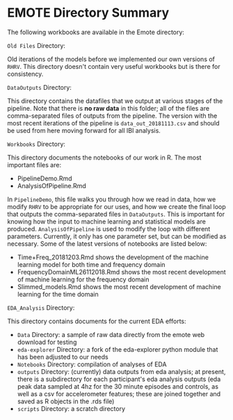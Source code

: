 # EMOTE Directory Summary

The following workbooks are available in the Emote directory:

`Old Files` Directory:

Old iterations of the models before we implemented our own versions of `RHRV`. This directory doesn't contain very useful workbooks but is there for consistency.

`DataOutputs` Directory:

This directory contains the datafiles that we output at various stages of the pipeline. Note that there is **no raw data** in this folder; all of the files are comma-separated files of outputs from the pipeline. The version with the most recent iterations of the pipeline is `data_out_20181113.csv` and should be used from here moving forward for all IBI analysis.

`Workbooks` Directory:

This directory documents the notebooks of our work in R. The most important files are:

* PipelineDemo.Rmd
* AnalysisOfPipeline.Rmd

In `PipelineDemo`, this file walks you through how we read in data, how we modify `RHRV` to be appropriate for our uses, and how we create the final loop that outputs the comma-separated files in `DataOutputs`. This is important for knowing how the input to machine learning and statistical models are produced. `AnalysisOfPipeline` is used to modify the loop with different parameters. Currently, it only has one parameter set, but can be modified as necessary. Some of the latest versions of notebooks are listed below:

* Time+Freq_20181203.Rmd shows the development of the machine learning model for both time and frequency domain
* FrequencyDomainML26112018.Rmd shows the most recent development of machine learning for the frequency domain
* Slimmed_models.Rmd shows the most recent development of machine learning for the time domain

`EDA_Analysis` Directory:

This directory contains documents for the current EDA efforts:

* `Data` Directory: a sample of raw data directly from the emote web download for testing
* `eda-explorer` Directory: a fork of the eda-explorer python module that has been adjusted to our needs
* `Notebooks` Directory: compilation of analyses of EDA
* `outputs` Directory: (currently) data outputs from eda analysis; at present, there is a subdirectory for each participant's eda analysis outputs (eda peak data sampled at 4hz for the 30 minute episodes and controls, as well as a csv for accelerometer features; these are joined together and saved as R objects in the .rds file)
* `scripts` Directory: a scratch directory
